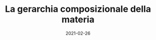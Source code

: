 ---
categories: scienze-naturali
date: '2021-02-26'
description: Lavosier definisce con il nome Ossigeno l' aria attiva che genera acidi
  nei processi di combustione e calcinazione.
externalUrl: https://bortox.it/Compiti-scolastici/appunti/2021/02/26/Gerarchia-composizionale-combustione-magnesio-e-zinco.html
lss: nascita-della-chimica-moderna
tags: gas miscela aria ossigeno generatore acidi
title: La gerarchia composizionale della materia
type: redirect
target: https://bortox.it/Compiti-scolastici/appunti/2021/02/26/Gerarchia-composizionale-combustione-magnesio-e-zinco.html
---